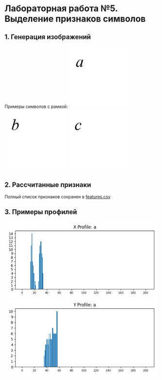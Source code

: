 # Лабораторная работа №5. Выделение признаков символов

## 1. Генерация изображений
Примеры символов с рамкой:
![a](characters/a.png) ![b](characters/b.png) ![c](characters/c.png)

## 2. Рассчитанные признаки
Полный список признаков сохранен в [features.csv](features.csv)

## 3. Примеры профилей
![a_x](characters/a_x.png) ![a_y](characters/a_y.png)
